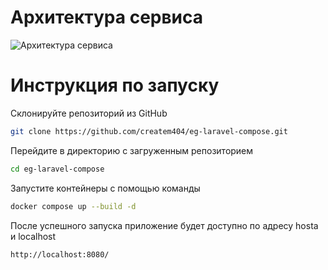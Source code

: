 # Архитектура сервиса

![Архитектура сервиса]((https://github.com/createm404/eg-laravel-compose/assets/167144358/5fe95d69-31ed-4a7b-9fcb-7e4508e9185d))


# Инструкция по запуску

Склонируйте репозиторий из GitHub
```bash
git clone https://github.com/createm404/eg-laravel-compose.git
```

Перейдите в директорию с загруженным репозиторием
```bash
cd eg-laravel-compose
```

Запустите контейнеры с помощью команды
```bash
docker compose up --build -d
```

После успешного запуска приложение будет доступно по адресу hosta и localhost
```bash
http://localhost:8080/
```

